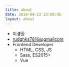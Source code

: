 ```yaml
---
title: about
date: 2019-09-23 23:09:45
layout: about
---
```


- 이경환
- [rudghks7816@gmailcom](mailto:rudghks7816@gmailcom)
- Frontend Developer
  - HTML, CSS, JS
  - Sass, ES2015+
  - Vue

